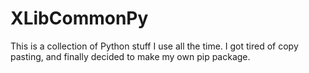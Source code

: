 # XLibCommonPy

This is a collection of Python stuff I use all the time.
I got tired of copy pasting, and finally decided to make my own pip package.
